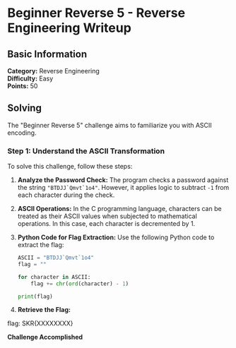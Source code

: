 # Beginner Reverse 5 - Reverse Engineering Writeup

## Basic Information
**Category:** Reverse Engineering  
**Difficulty:** Easy  
**Points:** 50

## Solving

The "Beginner Reverse 5" challenge aims to familiarize you with ASCII encoding.

### Step 1: Understand the ASCII Transformation

To solve this challenge, follow these steps:

1. **Analyze the Password Check:**
   The program checks a password against the string ```"BTDJJ`Qmvt`1o4"```. However, it applies logic to subtract ```-1``` from each character during the check.

2. **ASCII Operations:**
   In the C programming language, characters can be treated as their ASCII values when subjected to mathematical operations. In this case, each character is decremented by 1.

3. **Python Code for Flag Extraction:**
   Use the following Python code to extract the flag:

   ```python
   ASCII = "BTDJJ`Qmvt`1o4"
   flag = ""

   for character in ASCII:
       flag += chr(ord(character) - 1)

   print(flag)
   ```
4. **Retrieve the Flag:**

flag: SKR{XXXXXXXX}

**Challenge Accomplished**  
